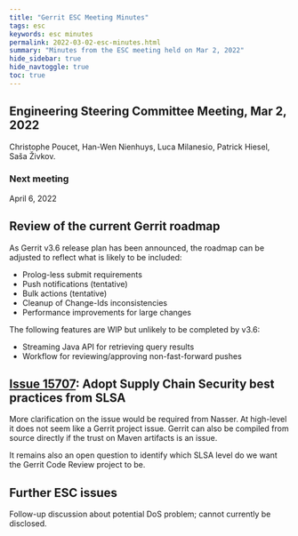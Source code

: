 ```yaml
---
title: "Gerrit ESC Meeting Minutes"
tags: esc
keywords: esc minutes
permalink: 2022-03-02-esc-minutes.html
summary: "Minutes from the ESC meeting held on Mar 2, 2022"
hide_sidebar: true
hide_navtoggle: true
toc: true
---
```


## Engineering Steering Committee Meeting, Mar 2, 2022

Christophe Poucet, Han-Wen Nienhuys, Luca Milanesio, Patrick Hiesel, Saša Živkov.

### Next meeting

April 6, 2022

## Review of the current Gerrit roadmap

As Gerrit v3.6 release plan has been announced, the roadmap can be
adjusted to reflect what is likely to be included:

- Prolog-less submit requirements
- Push notifications (tentative)
- Bulk actions (tentative)
- Cleanup of Change-Ids inconsistencies
- Performance improvements for large changes

The following features are WIP but unlikely to be completed by v3.6:

- Streaming Java API for retrieving query results
- Workflow for reviewing/approving non-fast-forward pushes

## [Issue 15707](https://bugs.chromium.org/p/gerrit/issues/detail?id=15707): Adopt Supply Chain Security best practices from SLSA

More clarification on the issue would be required from Nasser. At high-level
it does not seem like a Gerrit project issue. Gerrit can also be compiled
from source directly if the trust on Maven artifacts is an issue.

It remains also an open question to identify which SLSA level do we want
the Gerrit Code Review project to be.

## Further ESC issues

Follow-up discussion about potential DoS problem; cannot currently be disclosed.
